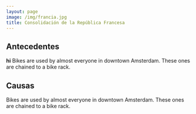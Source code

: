 ```yaml
---
layout: page
image: /img/francia.jpg
title: Consolidación de la República Francesa
---
```

## Antecedentes
**hi**
Bikes are used by almost everyone in downtown Amsterdam. These ones are chained to a bike rack.


## Causas
Bikes are used by almost everyone in downtown Amsterdam. These ones are chained to a bike rack.

